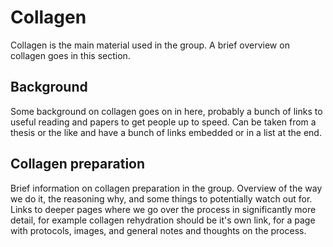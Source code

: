 <!-- TITLE: Collagen -->
<!-- SUBTITLE: A quick summary of Collagen -->

# Collagen
Collagen is the main material used in the group. A brief overview on collagen goes in this section.

## Background
Some background on collagen goes on in here, probably a bunch of links to useful reading and papers to get people up to speed. Can be taken from a thesis or the like and have a bunch of links embedded or in a list at the end.

## Collagen preparation
Brief information on collagen preparation in the group. Overview of the way we do it, the reasoning why, and some things to potentially watch out for. Links to deeper pages where we go over the process in significantly more detail, for example collagen rehydration should be it's own link, for a page with protocols, images, and general notes and thoughts on the process.